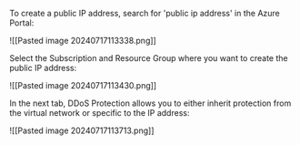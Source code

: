 To create a public IP address, search for 'public ip address' in the Azure Portal:

![[Pasted image 20240717113338.png]]

Select the Subscription and Resource Group where you want to create the public IP address:

![[Pasted image 20240717113430.png]]

In the next tab, DDoS Protection allows you to either inherit protection from the virtual network or specific to the IP address:

![[Pasted image 20240717113713.png]]



